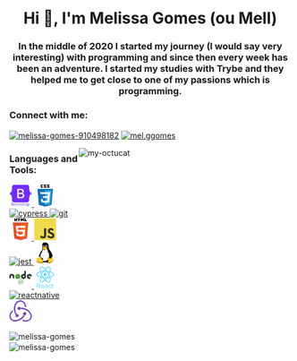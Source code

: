 <h1 align="center">Hi 👋, I'm Melissa Gomes (ou Mell)</h1>
<h3 align="center">In the middle of 2020 I started my journey (I would say very interesting) with programming and since then every week has been an adventure. I started my studies with Trybe and they helped me to get close to one of my passions which is programming.</h3>

<h3 align="left">Connect with me:</h3>
<p align="left">
<a href="https://linkedin.com/in/melissa-gomes-910498182" target="blank"><img align="center" src="https://cdn.jsdelivr.net/npm/simple-icons@3.0.1/icons/linkedin.svg" alt="melissa-gomes-910498182" height="30" width="40" /></a>
<a href="https://instagram.com/mel.ggomes" target="blank"><img align="center" src="https://cdn.jsdelivr.net/npm/simple-icons@3.0.1/icons/instagram.svg" alt="mel.ggomes" height="30" width="40" /></a>
</p>
<img align="right" width="380px" height="380px" alt="my-octucat" src="https://octocat-generator-assets.githubusercontent.com/my-octocat-1612904548373.png" />

<h3 align="left">Languages and Tools:</h3>
<p align="left" margin="15"> <a href="https://getbootstrap.com" target="_blank"> <img src="https://raw.githubusercontent.com/devicons/devicon/master/icons/bootstrap/bootstrap-plain-wordmark.svg" alt="bootstrap" width="40" height="40"/> </a> <a href="https://www.w3schools.com/css/" target="_blank"> <img src="https://raw.githubusercontent.com/devicons/devicon/master/icons/css3/css3-original-wordmark.svg" alt="css3" width="40" height="40"/> </a> <a href="https://www.cypress.io" target="_blank"> <img src="https://raw.githubusercontent.com/simple-icons/simple-icons/6e46ec1fc23b60c8fd0d2f2ff46db82e16dbd75f/icons/cypress.svg" alt="cypress" width="40" height="40"/> </a> <a href="https://git-scm.com/" target="_blank"> <img src="https://www.vectorlogo.zone/logos/git-scm/git-scm-icon.svg" alt="git" width="40" height="40"/> </a> <a href="https://www.w3.org/html/" target="_blank"> <img src="https://raw.githubusercontent.com/devicons/devicon/master/icons/html5/html5-original-wordmark.svg" alt="html5" width="40" height="40"/> </a> <a href="https://developer.mozilla.org/en-US/docs/Web/JavaScript" target="_blank"> <img src="https://raw.githubusercontent.com/devicons/devicon/master/icons/javascript/javascript-original.svg" alt="javascript" width="40" height="40"/> </a> <a href="https://jestjs.io" target="_blank"> <img src="https://www.vectorlogo.zone/logos/jestjsio/jestjsio-icon.svg" alt="jest" width="40" height="40"/> </a> <a href="https://www.linux.org/" target="_blank"> <img src="https://raw.githubusercontent.com/devicons/devicon/master/icons/linux/linux-original.svg" alt="linux" width="40" height="40"/> </a> <a href="https://nodejs.org" target="_blank"> <img src="https://raw.githubusercontent.com/devicons/devicon/master/icons/nodejs/nodejs-original-wordmark.svg" alt="nodejs" width="40" height="40"/> </a> <a href="https://reactjs.org/" target="_blank"> <img src="https://raw.githubusercontent.com/devicons/devicon/master/icons/react/react-original-wordmark.svg" alt="react" width="40" height="40"/> </a> <a href="https://reactnative.dev/" target="_blank"> <img src="https://reactnative.dev/img/header_logo.svg" alt="reactnative" width="40" height="40"/> </a> <a href="https://redux.js.org" target="_blank"> <img src="https://raw.githubusercontent.com/devicons/devicon/master/icons/redux/redux-original.svg" alt="redux" width="40" height="40"/> </a> </p>

<p><img margin="15" align="left" src="https://github-readme-stats.vercel.app/api/top-langs?username=melissa-gomes&show_icons=true&locale=en&layout=compact" alt="melissa-gomes" /></p>

<p margin="15">&nbsp;<img margin="15" align="center" src="https://github-readme-stats.vercel.app/api?username=melissa-gomes&show_icons=true&locale=en" alt="melissa-gomes" /></p>
